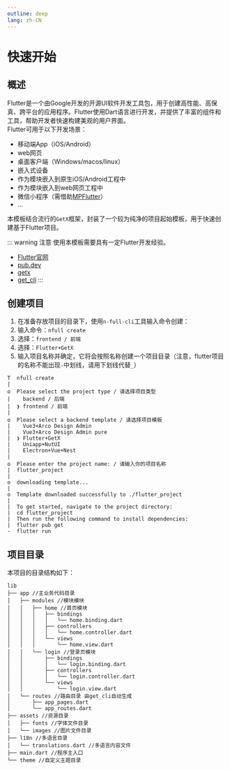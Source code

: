 ```yaml
---
outline: deep
lang: zh-CN
---
```


# 快速开始

## 概述
Flutter是一个由Google开发的开源UI软件开发工具包，用于创建高性能、高保真、跨平台的应用程序。Flutter使用Dart语言进行开发，并提供了丰富的组件和工具，帮助开发者快速构建美观的用户界面。   
Flutter可用于以下开发场景：
- 移动端App（iOS/Android）
- web网页
- 桌面客户端（Windows/macos/linux）
- 嵌入式设备
- 作为模块嵌入到原生iOS/Android工程中
- 作为模块嵌入到web网页工程中
- 微信小程序（需借助[MPFlutter](https://mpflutter.com/)）
- ...
  
本模板结合流行的`GetX`框架，封装了一个较为纯净的项目起始模板，用于快速创建基于Flutter项目。

::: warning 注意
使用本模板需要具有一定Flutter开发经验。
- [Flutter官网](https://flutter.dev/docs/get-started/install)
- [pub.dev](https://pub.dev)
- [getx](https://pub.dev/packages/get)
- [get_cli](https://pub.dev/packages/get_cli)
:::

## 创建项目
1. 在准备存放项目的目录下，使用`n-full-cli`工具输入命令创建：
2. 输入命令：`nfull create`
3. 选择：`frontend / 前端`
4. 选择：`Flutter+GetX`
5. 输入项目名称并确定，它将会按照名称创建一个项目目录（注意，flutter项目的名称不能出现`-`中划线，请用下划线代替`_`）

```sh:no-line-numbers{5,10}
T  nfull create
|
o  Please select the project type / 请选择项目类型
|    backend / 后端 
|  ❯ frontend / 前端 
|
o  Please select a backend template / 请选择项目模板
|    Vue3+Arco Design Admin 
|    Vue3+Arco Design Admin pure 
|  ❯ Flutter+GetX 
|    Uniapp+NutUI 
|    Electron+Vue+Nest 
|
o  Please enter the project name: / 请输入你的项目名称
|  flutter_project
| 
o  downloading template...
|
o  Template downloaded successfully to ./flutter_project
|
|  To get started, navigate to the project directory:
|  cd flutter_project
|  Then run the following command to install dependencies:
|  flutter pub get
-  flutter run
```

## 项目目录
本项目的目录结构如下：
```
lib
├── app //主业务代码目录
│   ├── modules //模块模块
│   │   ├── home //首页模块
│   │   │   ├── bindings
│   │   │   │   └── home.binding.dart
│   │   │   ├── controllers
│   │   │   │   └── home.controller.dart
│   │   │   └── views
│   │   │       └── home.view.dart
│   │   └── login //登录页模块
│   │       ├── bindings
│   │       │   └── login.binding.dart
│   │       ├── controllers
│   │       │   └── login.controller.dart
│   │       └── views
│   │           └── login.view.dart
│   └── routes //路由目录 由get_cli自动生成
│       ├── app_pages.dart
│       └── app_routes.dart
├── assets //资源目录
│   ├── fonts //字体文件目录
│   └── images //图片文件目录
├── l18n //多语言目录
│   └── translations.dart //多语言内容文件
├── main.dart //程序主入口
└── theme //自定义主题目录
```